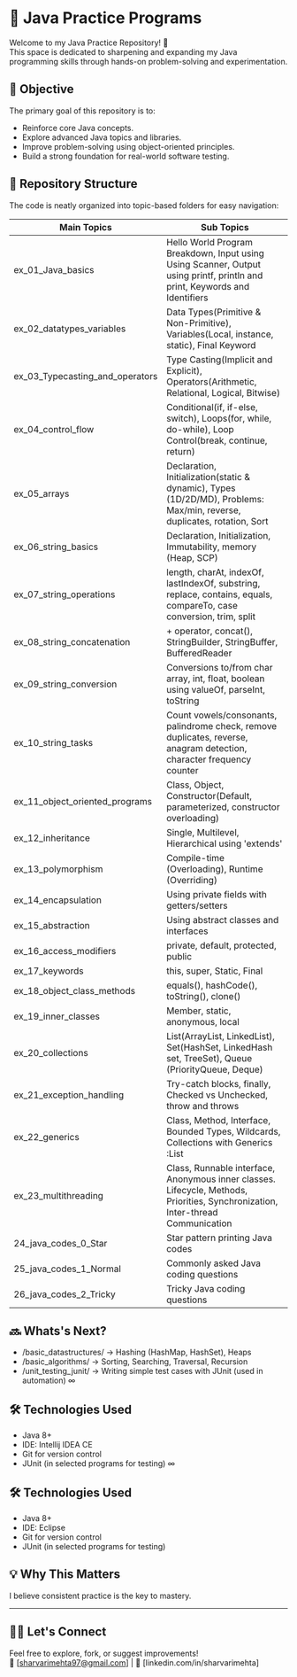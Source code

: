 # 🧠 Java Practice Programs

Welcome to my Java Practice Repository! 🚀  
This space is dedicated to sharpening and expanding my Java programming skills through hands-on problem-solving and experimentation.

## 🎯 Objective

The primary goal of this repository is to:
- Reinforce core Java concepts.
- Explore advanced Java topics and libraries.
- Improve problem-solving using object-oriented principles.
- Build a strong foundation for real-world software testing.

## 📂 Repository Structure

The code is neatly organized into topic-based folders for easy navigation:

| Main Topics                     | Sub Topics                                                                                                                      |
|---------------------------------|---------------------------------------------------------------------------------------------------------------------------------|
| ex_01_Java_basics               | Hello World Program Breakdown, Input using Using Scanner, Output using printf, println and print, Keywords and Identifiers      |
| ex_02_datatypes_variables       | Data Types(Primitive & Non-Primitive), Variables(Local, instance, static), Final Keyword                                        |
| ex_03_Typecasting_and_operators | Type Casting(Implicit and Explicit), Operators(Arithmetic, Relational, Logical, Bitwise)                                        |
| ex_04_control_flow              | Conditional(if, if-else, switch), Loops(for, while, do-while), Loop Control(break, continue, return)                            |
| ex_05_arrays                    | Declaration, Initialization(static & dynamic), Types (1D/2D/MD), Problems: Max/min, reverse, duplicates, rotation, Sort         |
| ex_06_string_basics             | Declaration, Initialization, Immutability, memory (Heap, SCP)                                                                   |
| ex_07_string_operations         | length, charAt, indexOf, lastIndexOf, substring, replace, contains, equals, compareTo, case conversion, trim, split             |
| ex_08_string_concatenation      | + operator, concat(), StringBuilder, StringBuffer, BufferedReader                                                               |
| ex_09_string_conversion         | Conversions to/from char array, int, float, boolean using valueOf, parseInt, toString                                           |
| ex_10_string_tasks              | Count vowels/consonants, palindrome check, remove duplicates, reverse, anagram detection, character frequency counter           |
| ex_11_object_oriented_programs  | Class, Object, Constructor(Default, parameterized, constructor overloading)                                                     |
| ex_12_inheritance               | Single, Multilevel, Hierarchical using 'extends'                                                                                |
| ex_13_polymorphism              | Compile-time (Overloading), Runtime (Overriding)                                                                                |
| ex_14_encapsulation             | Using private fields with getters/setters                                                                                       |
| ex_15_abstraction               | Using abstract classes and interfaces                                                                                           |
| ex_16_access_modifiers          | private, default, protected, public                                                                                             |
| ex_17_keywords                  | this, super, Static, Final                                                                                                      |
| ex_18_object_class_methods      | equals(), hashCode(), toString(), clone()                                                                                       |
| ex_19_inner_classes             | Member, static, anonymous, local                                                                                                |
| ex_20_collections               | List(ArrayList, LinkedList), Set(HashSet, LinkedHash set, TreeSet), Queue (PriorityQueue, Deque)                                |
| ex_21_exception_handling        | Try-catch blocks, finally, Checked vs Unchecked, throw and throws                                                               |
| ex_22_generics                  | Class, Method, Interface, Bounded Types, Wildcards, Collections with Generics :List<String>                                     | 
| ex_23_multithreading            | Class, Runnable interface, Anonymous inner classes. Lifecycle, Methods, Priorities, Synchronization, Inter-thread Communication |
| 24_java_codes_0_Star            | Star pattern printing Java codes                                                                                                |
| 25_java_codes_1_Normal          | Commonly asked Java coding questions                                                                                            |
| 26_java_codes_2_Tricky          | Tricky Java coding questions                                                                                                    |

## 🔜 Whats's Next? 
- /basic_datastructures/     → Hashing (HashMap, HashSet), Heaps
- /basic_algorithms/         → Sorting, Searching, Traversal, Recursion
- /unit_testing_junit/       → Writing simple test cases with JUnit (used in automation) 
∞

## 🛠 Technologies Used

- Java 8+
- IDE: Intellij IDEA CE
- Git for version control
- JUnit (in selected programs for testing)
∞

## 🛠 Technologies Used

- Java 8+
- IDE: Eclipse
- Git for version control
- JUnit (in selected programs for testing)

## 💡 Why This Matters

I believe consistent practice is the key to mastery.

---

## 🙋‍♂️ Let's Connect

Feel free to explore, fork, or suggest improvements!  
📧 [sharvarimehta97@gmail.com] | 💼 [linkedin.com/in/sharvarimehta]